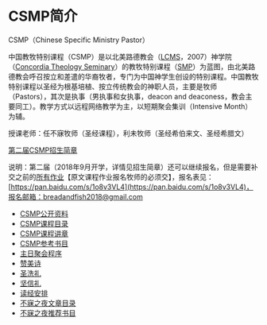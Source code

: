 # CSMP简介

CSMP（Chinese Specific Ministry Pastor）

中国教牧特别课程（CSMP）是以北美路德教会（[LCMS](https://www.lcms.org/)，2007）神学院（[Concordia Theology Seminary](https://www.ctsfw.edu/)）的教牧特别课程（[SMP](https://www.ctsfw.edu/future-students/smp/)）为蓝图，由北美路德教会呼召按立和差遣的华裔牧者，专门为中国神学生创设的特别课程。中国教牧特别课程以圣经为根基培植、按立传统教会的神职人员，主要是牧师（Pastors），其次是执事（男执事和女执事，deacon and deaconess，教会主要同工）。教学方式以远程网络教学为主，以短期聚会集训（Intensive Month）为辅。

授课老师：任不寐牧师（圣经课程），利未牧师（圣经希伯来文、圣经希腊文）

[第二届CSMP招生简章](/csmp-2nd)

说明：第二届（2018年9月开学，详情见招生简章）还可以继续报名，但是需要补交之前的[所有作业](./csmp-exam-2nd.md)【原文课程作业报名牧师的必须交】，报名表见：[https://pan.baidu.com/s/1o8v3VL4](https://pan.baidu.com/s/1o8v3VL4)，报名邮箱：breadandfish2018@gmail.com

* [CSMP公开资料](/csmp-info.md)
* [CSMP课程目录](/csmp-index.md)
* [CSMP课程讲章](/sermon.md)
* [CSMP参考书目](/csmp-refbooks.md)
* [主日聚会程序](/liturgy.md)
* [赞美诗](/hymns.md)
* [圣洗礼](/holy-baptism.md)
* [坚信礼](/confirmation.md)
* [读经安排](/lectionary.md)
* [不寐之夜文章目录](/bmzy-index.md)
* [不寐之夜推荐书目](/recommend-books.md)
